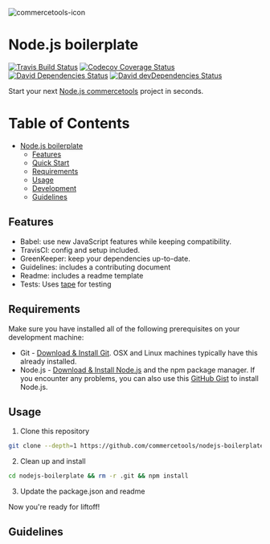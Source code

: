 ![commercetools-icon](https://github.com/commercetools/press-kit/blob/master/PNG/72DPI/CT%20logo%20horizontal%20RGB%2072dpi.png?raw=true)

# Node.js boilerplate
[![Travis Build Status][travis-icon]][travis]
[![Codecov Coverage Status][codecov-icon]][codecov]
[![David Dependencies Status][david-icon]][david]
[![David devDependencies Status][david-dev-icon]][david-dev]

Start your next [Node.js commercetools](http://commercetools.github.io/nodejs-tools/) project in seconds.

Table of Contents
=================

  * [Node.js boilerplate](#nodejs-boilerplate)
    * [Features](#features)
    * [Quick Start](#quick-start)
    * [Requirements](#requirements)
    * [Usage](#usage)
    * [Development](#development)
    * [Guidelines](#guidelines)

## Features
- Babel: use new JavaScript features while keeping compatibility.
- TravisCI: config and setup included.
- GreenKeeper: keep your dependencies up-to-date.
- Guidelines: includes a contributing document
- Readme: includes a readme template
- Tests: Uses [tape][tape] for testing

## Requirements
Make sure you have installed all of the following prerequisites on your development machine:
  * Git - [Download & Install Git](https://git-scm.com/downloads). OSX and Linux machines typically have this already installed.
  * Node.js - [Download & Install Node.js](https://nodejs.org/en/download/) and the npm package manager. If you encounter any problems, you can also use this [GitHub Gist](https://gist.github.com/isaacs/579814) to install Node.js.

## Usage
  1. Clone this repository

  ```bash
  git clone --depth=1 https://github.com/commercetools/nodejs-boilerplate.git
  ```
  2. Clean up and install

  ```bash
  cd nodejs-boilerplate && rm -r .git && npm install
  ```
  3. Update the package.json and readme

Now you're ready for liftoff!

## Guidelines

[commercetools]: https://commercetools.com/
[travis]: https://travis-ci.org/commercetools/nodejs-boilerplate
[travis-icon]: https://img.shields.io/travis/commercetools/nodejs-boilerplate/master.svg?style=flat-square
[codecov]: https://codecov.io/gh/commercetools/nodejs-boilerplate
[codecov-icon]: https://img.shields.io/codecov/c/github/commercetools/nodejs-boilerplate.svg?style=flat-square
[david]: https://david-dm.org/commercetools/nodejs-boilerplate
[david-icon]: https://img.shields.io/david/commercetools/nodejs-boilerplate.svg?style=flat-square
[david-dev]: https://david-dm.org/commercetools/nodejs-boilerplate?type=dev
[david-dev-icon]: https://img.shields.io/david/dev/commercetools/nodejs-boilerplate.svg?style=flat-square
[tape]: https://www.npmjs.com/package/tape
